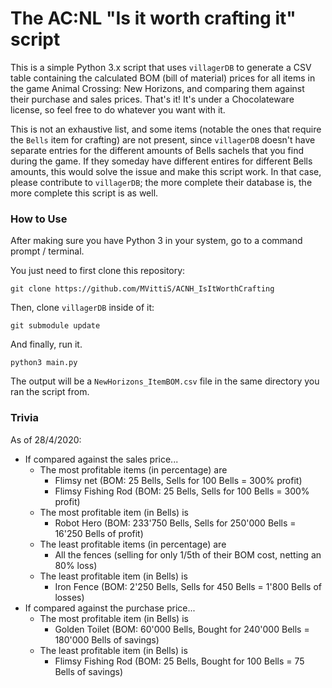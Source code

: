 # The AC:NL "Is it worth crafting it" script

This is a simple Python 3.x script that uses `villagerDB` to generate a CSV table containing the calculated BOM (bill of material) prices for all items in the game Animal Crossing: New Horizons, and comparing them against their purchase and sales prices. That's it! It's under a Chocolateware license, so feel free to do whatever you want with it.

This is not an exhaustive list, and some items (notable the ones that require the `Bells` item for crafting) are not present, since `villagerDB` doesn't have separate entries for the different amounts of Bells sachels that you find during the game. If they someday have different entires for different Bells amounts, this would solve the issue and make this script work. In that case, please contribute to `villagerDB`; the more complete their database is, the more complete this script is as well.

### How to Use

After making sure you have Python 3 in your system, go to a command prompt / terminal.

You just need to first clone this repository:
```
git clone https://github.com/MVittiS/ACNH_IsItWorthCrafting
```

Then, clone `villagerDB` inside of it:
```
git submodule update
```

And finally, run it.
```
python3 main.py
```

The output will be a `NewHorizons_ItemBOM.csv` file in the same directory you ran the script from.


### Trivia

As of 28/4/2020:
- If compared against the sales price...
  - The most profitable items (in percentage) are
    - Flimsy net (BOM: 25 Bells, Sells for 100 Bells = 300% profit)
    - Flimsy Fishing Rod (BOM: 25 Bells, Sells for 100 Bells = 300% profit)
  - The most profitable item (in Bells) is
    - Robot Hero (BOM: 233'750 Bells, Sells for 250'000 Bells = 16'250 Bells of profit)
  - The least profitable items (in percentage) are
    - All the fences (selling for only 1/5th of their BOM cost, netting an 80% loss)
  - The least profitable item (in Bells) is
    - Iron Fence (BOM: 2'250 Bells, Sells for 450 Bells = 1'800 Bells of losses)
- If compared against the purchase price...
  - The most profitable item (in Bells) is
    - Golden Toilet (BOM: 60'000 Bells, Bought for 240'000 Bells = 180'000 Bells of savings)
  - The least profitable item (in Bells) is
    - Flimsy Fishing Rod (BOM: 25 Bells, Bought for 100 Bells = 75 Bells of savings)

  